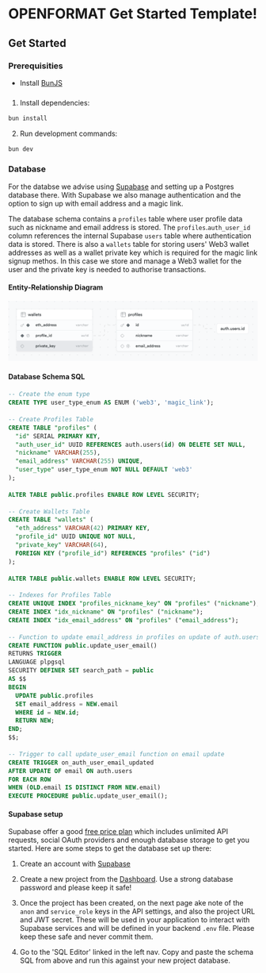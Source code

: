 # OPENFORMAT Get Started Template!

## Get Started

### Prerequisities

- Install [BunJS](https://bun.sh/)

###

1. Install dependencies:

```bash
bun install
```

2. Run development commands:

```bash
bun dev
```

### Database

For the databse we advise using [Supabase](https://supabase.com) and setting up a Postgres database there. With Supabase we also manage authentication and the option to sign up with email address and a magic link.

The database schema contains a `profiles` table where user profile data such as nickname and email address is stored. The `profiles`.`auth_user_id` column references the internal Supabase `users` table where authentication data is stored. There is also a `wallets` table for storing users' Web3 wallet addresses as well as a wallet private key which is required for the magic link signup methos. In this case we store and manage a Web3 wallet for the user and the private key is needed to authorise transactions.

#### Entity-Relationship Diagram

![Entity-Relationship Diagram](database-schema-erd.png)

#### Database Schema SQL

```sql
-- Create the enum type
CREATE TYPE user_type_enum AS ENUM ('web3', 'magic_link');

-- Create Profiles Table
CREATE TABLE "profiles" (
  "id" SERIAL PRIMARY KEY,
  "auth_user_id" UUID REFERENCES auth.users(id) ON DELETE SET NULL,
  "nickname" VARCHAR(255),
  "email_address" VARCHAR(255) UNIQUE,
  "user_type" user_type_enum NOT NULL DEFAULT 'web3'
);

ALTER TABLE public.profiles ENABLE ROW LEVEL SECURITY;

-- Create Wallets Table
CREATE TABLE "wallets" (
  "eth_address" VARCHAR(42) PRIMARY KEY,
  "profile_id" UUID UNIQUE NOT NULL,
  "private_key" VARCHAR(64),
  FOREIGN KEY ("profile_id") REFERENCES "profiles" ("id")
);

ALTER TABLE public.wallets ENABLE ROW LEVEL SECURITY;

-- Indexes for Profiles Table
CREATE UNIQUE INDEX "profiles_nickname_key" ON "profiles" ("nickname");
CREATE INDEX "idx_nickname" ON "profiles" ("nickname");
CREATE INDEX "idx_email_address" ON "profiles" ("email_address");

-- Function to update email_address in profiles on update of auth.users email
CREATE FUNCTION public.update_user_email()
RETURNS TRIGGER
LANGUAGE plpgsql
SECURITY DEFINER SET search_path = public
AS $$
BEGIN
  UPDATE public.profiles
  SET email_address = NEW.email
  WHERE id = NEW.id;
  RETURN NEW;
END;
$$;

-- Trigger to call update_user_email function on email update
CREATE TRIGGER on_auth_user_email_updated
AFTER UPDATE OF email ON auth.users
FOR EACH ROW
WHEN (OLD.email IS DISTINCT FROM NEW.email)
EXECUTE PROCEDURE public.update_user_email();
```

#### Supabase setup

Supabase offer a good [free price plan](https://supabase.com/pricing) which includes unlimited API requests, social OAuth providers and enough database storage to get you started. Here are some steps to get the database set up there:

1. Create an account with [Supabase](https://supabase.com)

2. Create a new project from the [Dashboard](https://supabase.com/dashboard). Use a strong database password and please keep it safe!

3. Once the project has been created, on the next page ake note of the `anon` and `service_role` keys in the API settings, and also the project URL and JWT secret. These will be used in your application to interact with Supabase services and will be defined in your backend `.env` file. Please keep these safe and never commit them.

4. Go to the 'SQL Editor' linked in the left nav. Copy and paste the schema SQL from above and run this against your new project database.
